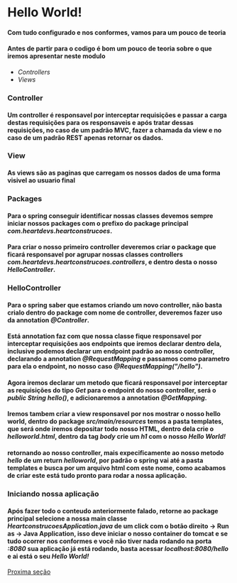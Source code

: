 # Hello World!
#### Com tudo configurado e nos conformes, vamos para um pouco de teoria

#### Antes de partir para o codigo é bom um pouco de teoria sobre o que iremos apresentar neste modulo
* _Controllers_
* _Views_

### Controller
#### Um controller é responsavel por interceptar requisições e passar a carga destas requisições para os responsaveis e após tratar dessas requisições, no caso de um padrão MVC, fazer a chamada da view e no caso de um padrão REST apenas retornar os dados.

### View
#### As views são as paginas que carregam os nossos dados de uma forma visivel ao usuario final

### Packages

#### Para o spring conseguir identificar nossas classes devemos sempre iniciar nossos packages com o prefixo do package principal _com.heartdevs.heartconstrucoes_.

#### Para criar o nosso primeiro controller deveremos criar o package que ficará responsavel por agrupar nossas classes controllers _com.heartdevs.heartconstrucoes.controllers_, e dentro desta o nosso _HelloController_.

### HelloController
#### Para o spring saber que estamos criando um novo controller, não basta crialo dentro do package com nome de controller, deveremos fazer uso da annotation _@Controller_.
#### Está annotation faz com que nossa classe fique responsavel por interceptar requisições aos endpoints que iremos declarar dentro dela, inclusive podemos declarar um endpoint padrão ao nosso controller, declarando a annotation _@RequestMapping_ e passamos como parametro para ela o endpoint, no nosso caso _@RequestMapping("/hello")_.
#### Agora iremos declarar um metodo que ficará responsavel por interceptar as requisições do tipo _Get_ para o endpoint do nosso controller, será o _public String hello()_, e adicionaremos a annotation _@GetMapping_.
#### Iremos tambem criar a view responsavel por nos mostrar o nosso hello world, dentro do package _src/main/resources_ temos a pasta templates, que será onde iremos depositar todo nosso HTML, dentro dela crie o _helloworld.html_, dentro da tag _body_ crie um _h1_ com o nosso _Hello World!_
#### retornando ao nosso controller, mais expecificamente ao nosso metodo _hello_ de um return _helloworld_, por padrão o spring vai até a pasta templates e busca por um arquivo html com este nome, como acabamos de criar este está tudo pronto para rodar a nossa aplicação.

### Iniciando nossa aplicação
#### Após fazer todo o conteudo anteriormente falado, retorne ao package principal selecione a nossa main classe _HeartconstrucoesApplication.java_ de um click com o botão direito -> Run as -> Java Application, isso deve iniciar o nosso container do tomcat e se tudo ocorrer nos conformes e você não tiver nada rodando na porta _:8080_ sua aplicação já está rodando, basta acessar _localhost:8080/hello_ e ai está o seu _Hello World!_

[Proxima seção](#link-prox-secão)